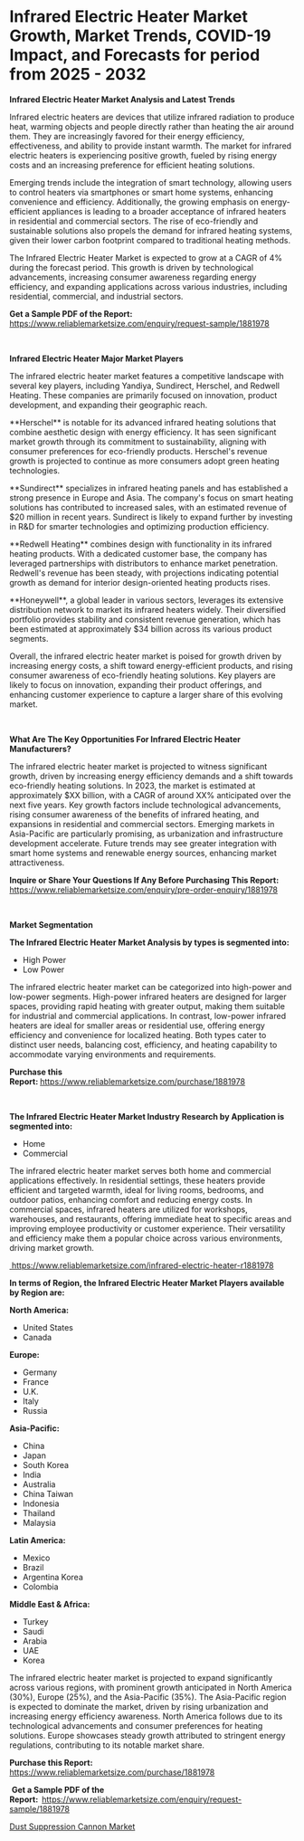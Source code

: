 <p><h1>Infrared Electric Heater Market Growth, Market Trends, COVID-19 Impact, and Forecasts for period from 2025 - 2032</h1></p><p><strong>Infrared Electric Heater Market Analysis and Latest Trends</strong></p>
<p><p>Infrared electric heaters are devices that utilize infrared radiation to produce heat, warming objects and people directly rather than heating the air around them. They are increasingly favored for their energy efficiency, effectiveness, and ability to provide instant warmth. The market for infrared electric heaters is experiencing positive growth, fueled by rising energy costs and an increasing preference for efficient heating solutions. </p><p>Emerging trends include the integration of smart technology, allowing users to control heaters via smartphones or smart home systems, enhancing convenience and efficiency. Additionally, the growing emphasis on energy-efficient appliances is leading to a broader acceptance of infrared heaters in residential and commercial sectors. The rise of eco-friendly and sustainable solutions also propels the demand for infrared heating systems, given their lower carbon footprint compared to traditional heating methods. </p><p>The Infrared Electric Heater Market is expected to grow at a CAGR of 4% during the forecast period. This growth is driven by technological advancements, increasing consumer awareness regarding energy efficiency, and expanding applications across various industries, including residential, commercial, and industrial sectors.</p></p>
<p><strong>Get a Sample PDF of the Report:&nbsp;</strong> <a href="https://www.reliablemarketsize.com/enquiry/request-sample/1881978?utm_campaign=3016&utm_medium=2&utm_source=Github&utm_content=ia&utm_term=11042025&utm_id=infrared-electric-heater">https://www.reliablemarketsize.com/enquiry/request-sample/1881978</a></p>
<p>&nbsp;</p>
<p><strong>Infrared Electric Heater Major Market Players</strong></p>
<p><p>The infrared electric heater market features a competitive landscape with several key players, including Yandiya, Sundirect, Herschel, and Redwell Heating. These companies are primarily focused on innovation, product development, and expanding their geographic reach.</p><p>**Herschel** is notable for its advanced infrared heating solutions that combine aesthetic design with energy efficiency. It has seen significant market growth through its commitment to sustainability, aligning with consumer preferences for eco-friendly products. Herschel's revenue growth is projected to continue as more consumers adopt green heating technologies.</p><p>**Sundirect** specializes in infrared heating panels and has established a strong presence in Europe and Asia. The company's focus on smart heating solutions has contributed to increased sales, with an estimated revenue of $20 million in recent years. Sundirect is likely to expand further by investing in R&D for smarter technologies and optimizing production efficiency.</p><p>**Redwell Heating** combines design with functionality in its infrared heating products. With a dedicated customer base, the company has leveraged partnerships with distributors to enhance market penetration. Redwell's revenue has been steady, with projections indicating potential growth as demand for interior design-oriented heating products rises.</p><p>**Honeywell**, a global leader in various sectors, leverages its extensive distribution network to market its infrared heaters widely. Their diversified portfolio provides stability and consistent revenue generation, which has been estimated at approximately $34 billion across its various product segments.</p><p>Overall, the infrared electric heater market is poised for growth driven by increasing energy costs, a shift toward energy-efficient products, and rising consumer awareness of eco-friendly heating solutions. Key players are likely to focus on innovation, expanding their product offerings, and enhancing customer experience to capture a larger share of this evolving market.</p></p>
<p>&nbsp;</p>
<p><strong>What Are The Key Opportunities For Infrared Electric Heater Manufacturers?</strong></p>
<p><p>The infrared electric heater market is projected to witness significant growth, driven by increasing energy efficiency demands and a shift towards eco-friendly heating solutions. In 2023, the market is estimated at approximately $XX billion, with a CAGR of around XX% anticipated over the next five years. Key growth factors include technological advancements, rising consumer awareness of the benefits of infrared heating, and expansions in residential and commercial sectors. Emerging markets in Asia-Pacific are particularly promising, as urbanization and infrastructure development accelerate. Future trends may see greater integration with smart home systems and renewable energy sources, enhancing market attractiveness.</p></p>
<p><strong>Inquire or Share Your Questions If Any Before Purchasing This Report:</strong> <a href="https://www.reliablemarketsize.com/enquiry/pre-order-enquiry/1881978?utm_campaign=3016&utm_medium=2&utm_source=Github&utm_content=ia&utm_term=11042025&utm_id=infrared-electric-heater">https://www.reliablemarketsize.com/enquiry/pre-order-enquiry/1881978</a></p>
<p>&nbsp;</p>
<p><strong>Market Segmentation</strong></p>
<p><strong>The Infrared Electric Heater Market Analysis by types is segmented into:</strong></p>
<p><ul><li>High Power</li><li>Low Power</li></ul></p>
<p><p>The infrared electric heater market can be categorized into high-power and low-power segments. High-power infrared heaters are designed for larger spaces, providing rapid heating with greater output, making them suitable for industrial and commercial applications. In contrast, low-power infrared heaters are ideal for smaller areas or residential use, offering energy efficiency and convenience for localized heating. Both types cater to distinct user needs, balancing cost, efficiency, and heating capability to accommodate varying environments and requirements.</p></p>
<p><strong>Purchase this Report:&nbsp;</strong><a href="https://www.reliablemarketsize.com/purchase/1881978?utm_campaign=3016&utm_medium=2&utm_source=Github&utm_content=ia&utm_term=11042025&utm_id=infrared-electric-heater">https://www.reliablemarketsize.com/purchase/1881978</a></p>
<p>&nbsp;</p>
<p><strong>The Infrared Electric Heater Market Industry Research by Application is segmented into:</strong></p>
<p><ul><li>Home</li><li>Commercial</li></ul></p>
<p><p>The infrared electric heater market serves both home and commercial applications effectively. In residential settings, these heaters provide efficient and targeted warmth, ideal for living rooms, bedrooms, and outdoor patios, enhancing comfort and reducing energy costs. In commercial spaces, infrared heaters are utilized for workshops, warehouses, and restaurants, offering immediate heat to specific areas and improving employee productivity or customer experience. Their versatility and efficiency make them a popular choice across various environments, driving market growth.</p></p>
<p><a href="https://www.reliablemarketsize.com/infrared-electric-heater-r1881978?utm_campaign=3016&utm_medium=2&utm_source=Github&utm_content=ia&utm_term=11042025&utm_id=infrared-electric-heater">&nbsp;https://www.reliablemarketsize.com/infrared-electric-heater-r1881978</a></p>
<p><strong>In terms of Region, the Infrared Electric Heater Market Players available by Region are:</strong></p>
<p>
    <p> <strong> North America: </strong>
        <ul>
            <li>United States</li>
            <li>Canada</li>
        </ul>
        </p> 
    <p> <strong> Europe: </strong>
        <ul>
            <li>Germany</li>
            <li>France</li>
            <li>U.K.</li>
            <li>Italy</li>
            <li>Russia</li>
        </ul>
        </p> 
    <p> <strong> Asia-Pacific: </strong>
        <ul>
            <li>China</li>
            <li>Japan</li>
            <li>South Korea</li>
            <li>India</li>
            <li>Australia</li>
            <li>China Taiwan</li>
            <li>Indonesia</li>
            <li>Thailand</li>
            <li>Malaysia</li>
        </ul>
        </p> 
    <p> <strong> Latin America: </strong>
        <ul>
            <li>Mexico</li>
            <li>Brazil</li>
            <li>Argentina Korea</li>
            <li>Colombia</li>
        </ul>
        </p> 
    <p> <strong> Middle East & Africa: </strong>
        <ul>
            <li>Turkey</li>
            <li>Saudi</li>
            <li>Arabia</li>
            <li>UAE</li>
            <li>Korea</li>
        </ul>
    </p>
    </p>
<p><p>The infrared electric heater market is projected to expand significantly across various regions, with prominent growth anticipated in North America (30%), Europe (25%), and the Asia-Pacific (35%). The Asia-Pacific region is expected to dominate the market, driven by rising urbanization and increasing energy efficiency awareness. North America follows due to its technological advancements and consumer preferences for heating solutions. Europe showcases steady growth attributed to stringent energy regulations, contributing to its notable market share.</p></p>
<p><strong>Purchase this Report: </strong><a href="https://www.reliablemarketsize.com/purchase/1881978?utm_campaign=3016&utm_medium=2&utm_source=Github&utm_content=ia&utm_term=11042025&utm_id=infrared-electric-heater">https://www.reliablemarketsize.com/purchase/1881978</a></p>
<p>&nbsp;<strong>Get a Sample PDF of the Report:&nbsp;&nbsp;</strong><a href="https://www.reliablemarketsize.com/enquiry/request-sample/1881978?utm_campaign=3016&utm_medium=2&utm_source=Github&utm_content=ia&utm_term=11042025&utm_id=infrared-electric-heater">https://www.reliablemarketsize.com/enquiry/request-sample/1881978</a></p>
<p><strong></strong></p>
<p><p><a href="https://github.com/tambraunrue691969/Market-Research-Report-List-1/blob/main/dust-suppression-cannon-market.md?utm_campaign=3016&utm_medium=2&utm_source=Github&utm_content=ia&utm_term=11042025&utm_id=infrared-electric-heater">Dust Suppression Cannon Market</a></p></p>
